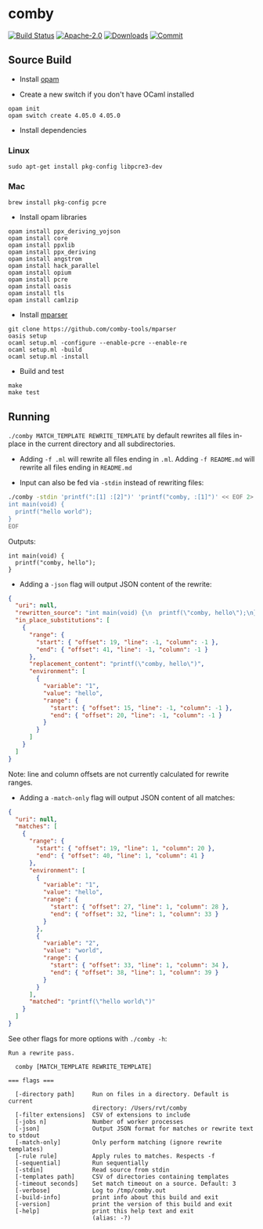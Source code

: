 # comby

[![Build Status](https://travis-ci.com/comby-tools/comby.svg?branch=master)](https://travis-ci.com/comby-tools/comby)
[![Apache-2.0](https://img.shields.io/badge/license-Apache-blue.svg)](LICENSE)
[![Downloads](https://img.shields.io/github/downloads/comby-tools/comby/total.svg?color=orange)](Downloads)
[![Commit](https://img.shields.io/github/last-commit/comby-tools/comby.svg)](Commit)

## Source Build

- Install [opam](https://opam.ocaml.org/doc/Install.html)

- Create a new switch if you don't have OCaml installed

```
opam init
opam switch create 4.05.0 4.05.0 
```

- Install dependencies

### Linux

```
sudo apt-get install pkg-config libpcre3-dev
```

### Mac

```
brew install pkg-config pcre
```

- Install opam libraries

```
opam install ppx_deriving_yojson
opam install core
opam install ppxlib
opam install ppx_deriving
opam install angstrom
opam install hack_parallel
opam install opium
opam install pcre
opam install oasis
opam install tls
opam install camlzip
```

- Install [mparser](https://github.com/comby-tools/mparser)

```
git clone https://github.com/comby-tools/mparser
oasis setup
ocaml setup.ml -configure --enable-pcre --enable-re
ocaml setup.ml -build
ocaml setup.ml -install
```

- Build and test

```
make
make test
```

## Running

`./comby MATCH_TEMPLATE REWRITE_TEMPLATE` by default rewrites all files
in-place in the current directory and all subdirectories. 

- Adding `-f .ml` will rewrite all files ending in `.ml`. Adding `-f README.md` will rewrite all files
ending in `README.md`

- Input can also be fed via `-stdin` instead of rewriting files:

```bash
./comby -stdin 'printf(":[1] :[2]")' 'printf("comby, :[1]")' << EOF 2> /dev/null
int main(void) {
  printf("hello world");
}
EOF
```

Outputs:

```
int main(void) {
  printf("comby, hello");
}
```
- Adding a `-json` flag will output JSON content of the rewrite:

```json
{
  "uri": null,
  "rewritten_source": "int main(void) {\n  printf(\"comby, hello\");\n}\n",
  "in_place_substitutions": [
    {
      "range": {
        "start": { "offset": 19, "line": -1, "column": -1 },
        "end": { "offset": 41, "line": -1, "column": -1 }
      },
      "replacement_content": "printf(\"comby, hello\")",
      "environment": [
        {
          "variable": "1",
          "value": "hello",
          "range": {
            "start": { "offset": 15, "line": -1, "column": -1 },
            "end": { "offset": 20, "line": -1, "column": -1 }
          }
        }
      ]
    }
  ]
}
```

Note: line and column offsets are not currently calculated for rewrite ranges.

- Adding a `-match-only` flag will output JSON content of all matches:

```json
{
  "uri": null,
  "matches": [
    {
      "range": {
        "start": { "offset": 19, "line": 1, "column": 20 },
        "end": { "offset": 40, "line": 1, "column": 41 }
      },
      "environment": [
        {
          "variable": "1",
          "value": "hello",
          "range": {
            "start": { "offset": 27, "line": 1, "column": 28 },
            "end": { "offset": 32, "line": 1, "column": 33 }
          }
        },
        {
          "variable": "2",
          "value": "world",
          "range": {
            "start": { "offset": 33, "line": 1, "column": 34 },
            "end": { "offset": 38, "line": 1, "column": 39 }
          }
        }
      ],
      "matched": "printf(\"hello world\")"
    }
  ]
}
```

See other flags for more options with `./comby -h`:

```
Run a rewrite pass.

  comby [MATCH_TEMPLATE REWRITE_TEMPLATE]

=== flags ===

  [-directory path]     Run on files in a directory. Default is current
                        directory: /Users/rvt/comby
  [-filter extensions]  CSV of extensions to include
  [-jobs n]             Number of worker processes
  [-json]               Output JSON format for matches or rewrite text to stdout
  [-match-only]         Only perform matching (ignore rewrite templates)
  [-rule rule]          Apply rules to matches. Respects -f
  [-sequential]         Run sequentially
  [-stdin]              Read source from stdin
  [-templates path]     CSV of directories containing templates
  [-timeout seconds]    Set match timeout on a source. Default: 3
  [-verbose]            Log to /tmp/comby.out
  [-build-info]         print info about this build and exit
  [-version]            print the version of this build and exit
  [-help]               print this help text and exit
                        (alias: -?)
```
